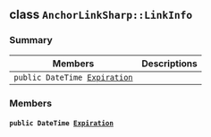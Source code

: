 ## class `AnchorLinkSharp::LinkInfo` 

### Summary

 Members                        | Descriptions                                
--------------------------------|---------------------------------------------
`public DateTime `[`Expiration`](#class_anchor_link_sharp_1_1_link_info_1a006eaa26b5ec42f973065a2c91014e79) | 

### Members

#### `public DateTime `[`Expiration`](#class_anchor_link_sharp_1_1_link_info_1a006eaa26b5ec42f973065a2c91014e79) 

